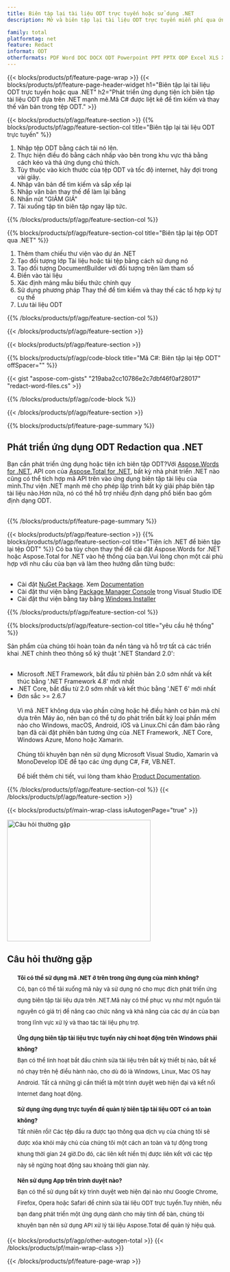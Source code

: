 ```yaml
---
title: Biên tập lại tài liệu ODT trực tuyến hoặc sử dụng .NET
description: Mở và biên tập lại tài liệu ODT trực tuyến miễn phí qua ứng dụng.Mã .NET API C# để tìm kiếm và thay thế văn bản ODT.

family: total
platformtag: net
feature: Redact
informat: ODT
otherformats: PDF Word DOC DOCX ODT Powerpoint PPT PPTX ODP Excel XLS XLSX ODS
---
```

{{< blocks/products/pf/feature-page-wrap >}}
{{< blocks/products/pf/feature-page-header-widget h1="Biên tập lại tài liệu ODT trực tuyến hoặc qua .NET" h2="Phát triển ứng dụng tiện ích biên tập tài liệu ODT dựa trên .NET mạnh mẽ.Mã C# được liệt kê để tìm kiếm và thay thế văn bản trong tệp ODT." >}}

{{< blocks/products/pf/agp/feature-section >}}
{{% blocks/products/pf/agp/feature-section-col title="Biên tập lại tài liệu ODT trực tuyến" %}}

1. Nhập tệp ODT bằng cách tải nó lên.
1. Thực hiện điều đó bằng cách nhấp vào bên trong khu vực thả bằng cách kéo và thả ứng dụng chú thích.
1. Tùy thuộc vào kích thước của tệp ODT và tốc độ internet, hãy đợi trong vài giây.
1. Nhập văn bản để tìm kiếm và sắp xếp lại
1. Nhập văn bản thay thế để làm lại bằng
1. Nhấn nút "GIẢM GIÁ"
1. Tải xuống tập tin biên tập ngay lập tức.

{{% /blocks/products/pf/agp/feature-section-col %}}

{{% blocks/products/pf/agp/feature-section-col title="Biên tập lại tệp ODT qua .NET" %}}

1. Thêm tham chiếu thư viện vào dự án .NET
1. Tạo đối tượng lớp Tài liệu hoặc tải tệp bằng cách sử dụng nó
1. Tạo đối tượng DocumentBuilder với đối tượng trên làm tham số
1. Điền vào tài liệu
1. Xác định mảng mẫu biểu thức chính quy
1. Sử dụng phương pháp Thay thế để tìm kiếm và thay thế các tổ hợp ký tự cụ thể
1. Lưu tài liệu ODT

{{% /blocks/products/pf/agp/feature-section-col %}}

{{< /blocks/products/pf/agp/feature-section >}}

{{< blocks/products/pf/agp/feature-section >}}

{{% blocks/products/pf/agp/code-block title="Mã C#: Biên tập lại tệp ODT" offSpacer="" %}}

{{< gist "aspose-com-gists" "219aba2cc10786e2c7dbf46f0af28017" "redact-word-files.cs" >}}

{{% /blocks/products/pf/agp/code-block %}}

{{< /blocks/products/pf/agp/feature-section >}}

{{% blocks/products/pf/feature-page-summary %}}

<h2>Phát triển ứng dụng ODT Redaction qua .NET</h2>

Bạn cần phát triển ứng dụng hoặc tiện ích biên tập ODT?Với [Aspose.Words for .NET](https://products.aspose.com/words/vi/net/), API con của [Aspose.Total for .NET](https://products.aspose.com/total/vi/net/), bất kỳ nhà phát triển .NET nào cũng có thể tích hợp mã API trên vào ứng dụng biên tập tài liệu của mình.Thư viện .NET mạnh mẽ cho phép lập trình bất kỳ giải pháp biên tập tài liệu nào.Hơn nữa, nó có thể hỗ trợ nhiều định dạng phổ biến bao gồm định dạng ODT.<br /><br />

{{% /blocks/products/pf/feature-page-summary %}}

{{< blocks/products/pf/agp/feature-section >}}
{{% blocks/products/pf/agp/feature-section-col title="Tiện ích .NET để biên tập lại tệp ODT" %}}
Có ba tùy chọn thay thế để cài đặt Aspose.Words for .NET hoặc Aspose.Total for .NET vào hệ thống của bạn.Vui lòng chọn một cái phù hợp với nhu cầu của bạn và làm theo hướng dẫn từng bước:<br /><br />

- Cài đặt [NuGet Package](https://www.nuget.org/packages/Aspose.Words/). Xem [Documentation](https://docs.aspose.com/words/net/installation/#install-or-update-aspose-words-for-net-using-nuget)
- Cài đặt thư viện bằng [Package Manager Console](https://docs.aspose.com/words/net/installation/#install-or-update-asposewords-using-package-manager-console) trong Visual Studio IDE
- Cài đặt thư viện bằng tay bằng [Windows Installer](https://docs.aspose.com/words/net/installation/#install-asposewords-for-net-using-installer)

{{% /blocks/products/pf/agp/feature-section-col %}}

{{% blocks/products/pf/agp/feature-section-col title="yêu cầu hệ thống" %}}

Sản phẩm của chúng tôi hoàn toàn đa nền tảng và hỗ trợ tất cả các triển khai .NET chính theo thông số kỹ thuật '.NET Standard 2.0':<br /><br />

- Microsoft .NET Framework, bắt đầu từ phiên bản 2.0 sớm nhất và kết thúc bằng '.NET Framework 4.8' mới nhất
- .NET Core, bắt đầu từ 2.0 sớm nhất và kết thúc bằng '.NET 6' mới nhất
- Đơn sắc >= 2.6.7
<br /><br />
Vì mã .NET không dựa vào phần cứng hoặc hệ điều hành cơ bản mà chỉ dựa trên Máy ảo, nên bạn có thể tự do phát triển bất kỳ loại phần mềm nào cho Windows, macOS, Android, iOS và Linux.Chỉ cần đảm bảo rằng bạn đã cài đặt phiên bản tương ứng của .NET Framework, .NET Core, Windows Azure, Mono hoặc Xamarin.<br /><br />
Chúng tôi khuyên bạn nên sử dụng Microsoft Visual Studio, Xamarin và MonoDevelop IDE để tạo các ứng dụng C#, F#, VB.NET.
<br /><br />
Để biết thêm chi tiết, vui lòng tham khảo [Product Documentation](https://docs.aspose.com/words/net/system-requirements/).

{{% /blocks/products/pf/agp/feature-section-col %}}
{{< /blocks/products/pf/agp/feature-section >}}

{{< blocks/products/pf/main-wrap-class isAutogenPage="true" >}}

<style>.howtolist li{margin-right: 0!important;line-height: 26px;position: relative;margin-bottom: 10px;font-size: 13px;list-style-type: none;}</style>
<div class="col-md-12 tl bg-gray-dark howtolist section">
  <a class="anchor" name="faqpage"></a>
  <div class="container tl dflex" itemscope="" itemtype="https://schema.org/FAQPage">
      <div class="col-md-4 howtosectiongfx">
          <img class="social-panel-hide-on-mobile" src="https://www.groupdocs.cloud/templates/brand/images/groupdocs/conversion/groupdocs_conversion-brand.png" alt="Câu hỏi thường gặp" width="335" height="283">
      </div>
      <div class="howtosection col-md-8">
          <div>
              <h2>Câu hỏi thường gặp</h2>
              <ul>
                  <li itemscope="" itemprop="mainEntity" itemtype="https://schema.org/Question">
                      <div>
                          <span itemprop="name"><b>Tôi có thể sử dụng mã .NET ở trên trong ứng dụng của mình không?</b></span>
                      </div>
                      <div itemscope="" itemprop="acceptedAnswer" itemtype="https://schema.org/Answer">
                          <span itemprop="text">Có, bạn có thể tải xuống mã này và sử dụng nó cho mục đích phát triển ứng dụng biên tập tài liệu dựa trên .NET.Mã này có thể phục vụ như một nguồn tài nguyên có giá trị để nâng cao chức năng và khả năng của các dự án của bạn trong lĩnh vực xử lý và thao tác tài liệu phụ trợ.</span>
                      </div>
                  </li>
                  <li itemscope="" itemprop="mainEntity" itemtype="https://schema.org/Question">
                      <div>
                          <span itemprop="name"><b>Ứng dụng biên tập tài liệu trực tuyến này chỉ hoạt động trên Windows phải không?</b></span>
                      </div>
                      <div itemscope="" itemprop="acceptedAnswer" itemtype="https://schema.org/Answer">
                          <span itemprop="text">Bạn có thể linh hoạt bắt đầu chỉnh sửa tài liệu trên bất kỳ thiết bị nào, bất kể nó chạy trên hệ điều hành nào, cho dù đó là Windows, Linux, Mac OS hay Android. Tất cả những gì cần thiết là một trình duyệt web hiện đại và kết nối Internet đang hoạt động.</span>
                      </div>
                  </li>
                  <li itemscope="" itemprop="mainEntity" itemtype="https://schema.org/Question">
                      <div>
                          <span itemprop="name"><b>Sử dụng ứng dụng trực tuyến để quản lý biên tập tài liệu ODT có an toàn không?</b></span>
                      </div>
                      <div itemscope="" itemprop="acceptedAnswer" itemtype="https://schema.org/Answer">
                          <span itemprop="text">Tất nhiên rồi! Các tệp đầu ra được tạo thông qua dịch vụ của chúng tôi sẽ được xóa khỏi máy chủ của chúng tôi một cách an toàn và tự động trong khung thời gian 24 giờ.Do đó, các liên kết hiển thị được liên kết với các tệp này sẽ ngừng hoạt động sau khoảng thời gian này.</span>
                      </div>
                  </li>                 
                  <li itemscope="" itemprop="mainEntity" itemtype="https://schema.org/Question">
                      <div>
                          <span itemprop="name"><b>Nên sử dụng App trên trình duyệt nào?</b></span>
                      </div>
                      <div itemscope="" itemprop="acceptedAnswer" itemtype="https://schema.org/Answer">
                          <span itemprop="text">Bạn có thể sử dụng bất kỳ trình duyệt web hiện đại nào như Google Chrome, Firefox, Opera hoặc Safari để chỉnh sửa tài liệu ODT trực tuyến.Tuy nhiên, nếu bạn đang phát triển một ứng dụng dành cho máy tính để bàn, chúng tôi khuyên bạn nên sử dụng API xử lý tài liệu Aspose.Total để quản lý hiệu quả.</span>
                      </div>
                  </li>
              </ul>
          </div>
      </div>
  </div>

{{< blocks/products/pf/agp/other-autogen-total >}}
{{< /blocks/products/pf/main-wrap-class >}}

{{< /blocks/products/pf/feature-page-wrap >}}